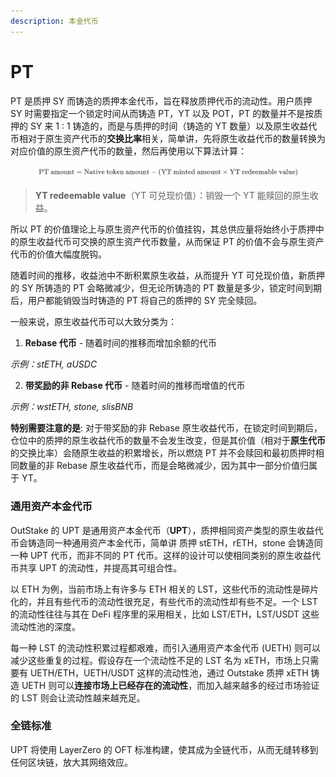 ```yaml
---
description: 本金代币
---
```


# PT

PT 是质押 SY 而铸造的质押本金代币，旨在释放质押代币的流动性。用户质押 SY 时需要指定一个锁定时间从而铸造 PT，YT 以及 POT，PT 的数量并不是按质押的 SY 来 1 : 1 铸造的，而是与质押的时间（铸造的 YT 数量）以及原生收益代币相对于原生资产代币的**交换比率**相关，简单讲，先将原生收益代币的数量转换为对应价值的原生资产代币的数量，然后再使用以下算法计算：

<figure><img src="../../.gitbook/assets/PTAmount.png" alt=""><figcaption></figcaption></figure>

> **YT redeemable value**（YT 可兑现价值）：销毁一个 YT 能赎回的原生收益。

所以 PT 的价值理论上与原生资产代币的价值挂钩，其总供应量将始终小于质押中的原生收益代币可交换的原生资产代币数量，从而保证 PT 的价值不会与原生资产代币的价值大幅度脱钩。

随着时间的推移，收益池中不断积累原生收益，从而提升 YT 可兑现价值，新质押的 SY 所铸造的 PT 会略微减少，但无论所铸造的 PT 数量是多少，锁定时间到期后，用户都能销毁当时铸造的 PT 将自己的质押的 SY 完全赎回。

一般来说，原生收益代币可以大致分类为：

1. **Rebase 代币** - 随着时间的推移而增加余额的代币

_示例：stETH, aUSDC_

2. **带奖励的非 Rebase 代币** - 随着时间的推移而增值的代币

_示例：wstETH, stone, slisBNB_

**特别需要注意的是**: 对于带奖励的非 Rebase 原生收益代币，在锁定时间到期后，仓位中的质押的原生收益代币的数量不会发生改变，但是其价值（相对于**原生代币**的交换比率）会随原生收益的积累增长，所以燃烧 PT 并不会赎回和最初质押时相同数量的非 Rebase 原生收益代币，而是会略微减少，因为其中一部分价值归属于 YT。

### **通用资产本金代币**

OutStake 的 UPT 是通用资产本金代币（**UPT**），质押相同资产类型的原生收益代币会铸造同一种通用资产本金代币，简单讲 质押 stETH，rETH，stone 会铸造同一种 UPT 代币，而非不同的 PT 代币。这样的设计可以使相同类别的原生收益代币共享 UPT 的流动性，并提高其可组合性。

以 ETH 为例，当前市场上有许多与 ETH 相关的 LST，这些代币的流动性是碎片化的，并且有些代币的流动性很充足，有些代币的流动性却有些不足。一个 LST 的流动性往往与其在 DeFi 程序里的采用相关，比如 LST/ETH，LST/USDT 这些流动性池的深度。

每一种 LST 的流动性积累过程都艰难，而引入通用资产本金代币 (UETH) 则可以减少这些重复的过程。假设存在一个流动性不足的 LST 名为 xETH，市场上只需要有 UETH/ETH，UETH/USDT 这样的流动性池，通过 Outstake 质押 xETH 铸造 UETH 则可以**连接市场上已经存在的流动性**，而加入越来越多的经过市场验证的 LST 则会让流动性越来越充足。

### **全链标准**

UPT 将使用 LayerZero 的 OFT 标准构建，使其成为全链代币，从而无缝转移到任何区块链，放大其网络效应。
